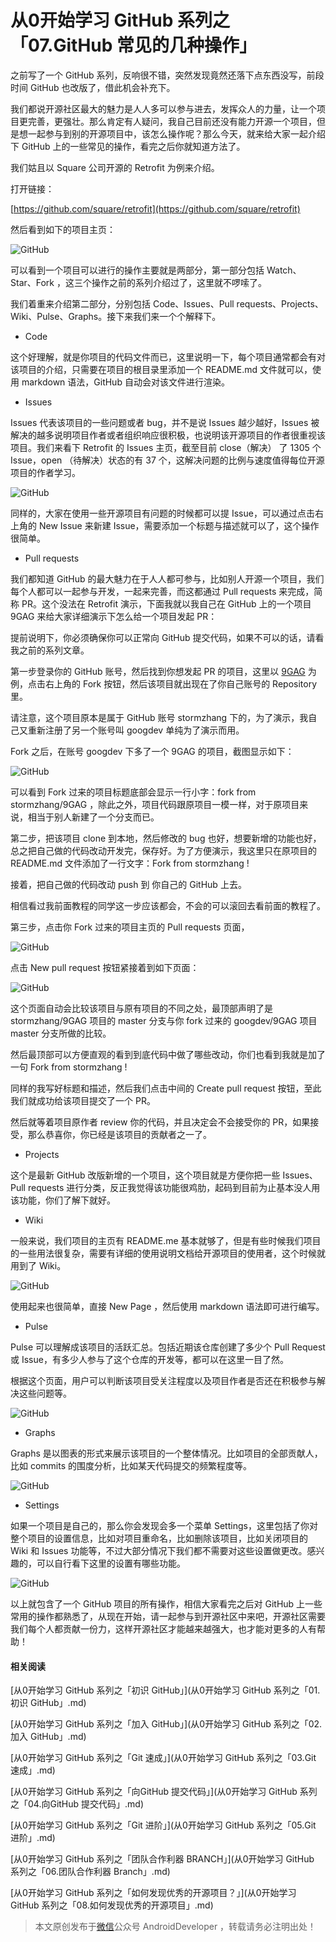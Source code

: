# 从0开始学习 GitHub 系列之「07.GitHub 常见的几种操作」

之前写了一个 GitHub 系列，反响很不错，突然发现竟然还落下点东西没写，前段时间 GitHub 也改版了，借此机会补充下。

我们都说开源社区最大的魅力是人人多可以参与进去，发挥众人的力量，让一个项目更完善，更强壮。那么肯定有人疑问，我自己目前还没有能力开源一个项目，但是想一起参与到别的开源项目中，该怎么操作呢？那么今天，就来给大家一起介绍下 GitHub 上的一些常见的操作，看完之后你就知道方法了。

我们姑且以 Square 公司开源的 Retrofit 为例来介绍。

打开链接：

[https://github.com/square/retrofit](https://github.com/square/retrofit)

然后看到如下的项目主页：

![GitHub](images/github_36.jpg)

可以看到一个项目可以进行的操作主要就是两部分，第一部分包括 Watch、Star、Fork ，这三个操作之前的系列介绍过了，这里就不啰嗦了。

我们着重来介绍第二部分，分别包括 Code、Issues、Pull requests、Projects、Wiki、Pulse、Graphs。接下来我们来一个个解释下。

- Code

这个好理解，就是你项目的代码文件而已，这里说明一下，每个项目通常都会有对该项目的介绍，只需要在项目的根目录里添加一个 README.md 文件就可以，使用 markdown 语法，GitHub 自动会对该文件进行渲染。

- Issues

Issues 代表该项目的一些问题或者 bug，并不是说 Issues 越少越好，Issues 被解决的越多说明项目作者或者组织响应很积极，也说明该开源项目的作者很重视该项目。我们来看下 Retrofit 的 Issues 主页，截至目前 close（解决） 了 1305 个 Issue，open （待解决）状态的有 37 个，这解决问题的比例与速度值得每位开源项目的作者学习。

![GitHub](images/github_37.jpg)

同样的，大家在使用一些开源项目有问题的时候都可以提 Issue，可以通过点击右上角的 New Issue 来新建 Issue，需要添加一个标题与描述就可以了，这个操作很简单。

- Pull requests

我们都知道 GitHub 的最大魅力在于人人都可参与，比如别人开源一个项目，我们每个人都可以一起参与开发，一起来完善，而这都通过 Pull requests 来完成，简称 PR。这个没法在 Retrofit 演示，下面我就以我自己在 GitHub 上的一个项目 9GAG 来给大家详细演示下怎么给一个项目发起 PR：

提前说明下，你必须确保你可以正常向 GitHub 提交代码，如果不可以的话，请看我之前的系列文章。

第一步登录你的 GitHub 账号，然后找到你想发起 PR 的项目，这里以 [9GAG](https://github.com/stormzhang/9GAG) 为例，点击右上角的 Fork 按钮，然后该项目就出现在了你自己账号的 Repository 里。

请注意，这个项目原本是属于 GitHub 账号 stormzhang 下的，为了演示，我自己又重新注册了另一个账号叫 googdev 单纯为了演示而用。

Fork 之后，在账号 googdev 下多了一个 9GAG 的项目，截图显示如下：

![GitHub](images/github_38.jpg)

可以看到 Fork 过来的项目标题底部会显示一行小字：fork from stormzhang/9GAG ，除此之外，项目代码跟原项目一模一样，对于原项目来说，相当于别人新建了一个分支而已。

第二步，把该项目 clone 到本地，然后修改的 bug 也好，想要新增的功能也好，总之把自己做的代码改动开发完，保存好。为了方便演示，我这里只在原项目的 README.md 文件添加了一行文字：Fork from stormzhang !

接着，把自己做的代码改动 push 到 你自己的 GitHub 上去。

相信看过我前面教程的同学这一步应该都会，不会的可以滚回去看前面的教程了。

第三步，点击你 Fork 过来的项目主页的 Pull requests 页面，

![GitHub](images/github_39.jpg)

点击 New pull request 按钮紧接着到如下页面：

![GitHub](images/github_40.jpg)

这个页面自动会比较该项目与原有项目的不同之处，最顶部声明了是 stormzhang/9GAG 项目的 master 分支与你 fork 过来的 googdev/9GAG 项目 master 分支所做的比较。

然后最顶部可以方便直观的看到到底代码中做了哪些改动，你们也看到我就是加了一句 Fork from stormzhang !

同样的我写好标题和描述，然后我们点击中间的 Create pull request 按钮，至此我们就成功给该项目提交了一个 PR。

然后就等着项目原作者 review 你的代码，并且决定会不会接受你的 PR，如果接受，那么恭喜你，你已经是该项目的贡献者之一了。

- Projects

这个是最新 GitHub 改版新增的一个项目，这个项目就是方便你把一些 Issues、Pull requests 进行分类，反正我觉得该功能很鸡肋，起码到目前为止基本没人用该功能，你们了解下就好。

- Wiki

一般来说，我们项目的主页有 README.me 基本就够了，但是有些时候我们项目的一些用法很复杂，需要有详细的使用说明文档给开源项目的使用者，这个时候就用到了 Wiki。

![GitHub](images/github_41.jpg)

使用起来也很简单，直接 New Page ，然后使用 markdown 语法即可进行编写。

- Pulse

Pulse 可以理解成该项目的活跃汇总。包括近期该仓库创建了多少个 Pull Request 或 Issue，有多少人参与了这个仓库的开发等，都可以在这里一目了然。

根据这个页面，用户可以判断该项目受关注程度以及项目作者是否还在积极参与解决这些问题等。

![GitHub](images/github_42.jpg)

- Graphs

Graphs 是以图表的形式来展示该项目的一个整体情况。比如项目的全部贡献人，比如 commits 的围度分析，比如某天代码提交的频繁程度等。

![GitHub](images/github_43.jpg)

- Settings

如果一个项目是自己的，那么你会发现会多一个菜单 Settings，这里包括了你对整个项目的设置信息，比如对项目重命名，比如删除该项目，比如关闭项目的 Wiki 和 Issues 功能等，不过大部分情况下我们都不需要对这些设置做更改。感兴趣的，可以自行看下这里的设置有哪些功能。

![GitHub](images/github_44.jpg)

以上就包含了一个 GitHub 项目的所有操作，相信大家看完之后对 GitHub 上一些常用的操作都熟悉了，从现在开始，请一起参与到开源社区中来吧，开源社区需要我们每个人都贡献一份力，这样开源社区才能越来越强大，也才能对更多的人有帮助！

#### 相关阅读

[从0开始学习 GitHub 系列之「初识 GitHub」](从0开始学习 GitHub 系列之「01.初识 GitHub」.md)

[从0开始学习 GitHub 系列之「加入 GitHub」](从0开始学习 GitHub 系列之「02.加入 GitHub」.md)

[从0开始学习 GitHub 系列之「Git 速成」](从0开始学习 GitHub 系列之「03.Git 速成」.md)

[从0开始学习 GitHub 系列之「向GitHub 提交代码」](从0开始学习 GitHub 系列之「04.向GitHub 提交代码」.md)

[从0开始学习 GitHub 系列之「Git 进阶」](从0开始学习 GitHub 系列之「05.Git 进阶」.md)

[从0开始学习 GitHub 系列之「团队合作利器 BRANCH」](从0开始学习 GitHub 系列之「06.团队合作利器 Branch」.md)

[从0开始学习 GitHub 系列之「如何发现优秀的开源项目？」](从0开始学习 GitHub 系列之「08.如何发现优秀的开源项目」.md)

> 本文原创发布于[微信](http://lib.csdn.net/base/wechat)公众号 AndroidDeveloper ，转载请务必注明出处！

